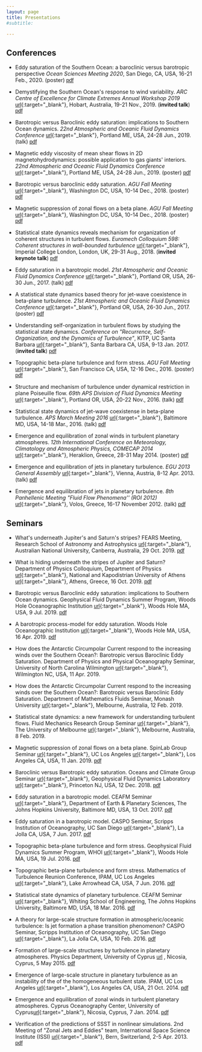 ```yaml
---
layout: page
title: Presentations
#subtitle:

---
```


## Conferences

- Eddy saturation of the Southern Ocean: a baroclinic versus barotropic perspective _Ocean Sciences Meeting 2020_, San Diego, CA, USA, 16-21 Feb., 2020. (poster) [<span class="btn btn-primary btn-xs{{end}}" style="font-family:sans-serif;">pdf</span>][OSM_Feb2020]

- Demystifying the Southern Ocean's response to wind variability.  _ARC Centre of Excellence for Climate Extremes Annual Workshop 2019_ [<span class="btn btn-default btn-xs{{end}}" style="font-family:sans-serif;">url</span>][ARC2019workshop-site]{:target="_blank"}, Hobart, Australia, 19-21 Nov., 2019. (**invited talk**) [<span class="btn btn-primary btn-xs{{end}}" style="font-family:sans-serif;">pdf</span>][CLEx-Nov2019]

- Barotropic versus Baroclinic eddy saturation: implications to Southern Ocean dynamics.  _22nd Atmospheric and Oceanic Fluid Dynamics Conference_ [<span class="btn btn-default btn-xs{{end}}" style="font-family:sans-serif;">url</span>][AOFD19-site]{:target="_blank"}, Portland ME, USA, 24-28 Jun., 2019. (talk) [<span class="btn btn-primary btn-xs{{end}}" style="font-family:sans-serif;">pdf</span>][AOFD19-talk]

- Magnetic eddy viscosity of mean shear flows in 2D magnetohydrodynamics: possible application to gas giants' interiors.  _22nd Atmospheric and Oceanic Fluid Dynamics Conference_ [<span class="btn btn-default btn-xs{{end}}" style="font-family:sans-serif;">url</span>][AOFD19-site]{:target="_blank"}, Portland ME, USA, 24-28 Jun., 2019. (poster) [<span class="btn btn-primary btn-xs{{end}}" style="font-family:sans-serif;">pdf</span>][AOFD19-poster]

- Barotropic versus baroclinic eddy saturation. _AGU Fall Meeting_ [<span class="btn btn-default btn-xs{{end}}" style="font-family:sans-serif;">url</span>][AGU18-site]{:target="_blank"}, Washington DC, USA, 10-14 Dec., 2018. (poster) [<span class="btn btn-primary btn-xs{{end}}" style="font-family:sans-serif;">pdf</span>][AGU18-ocean-poster]

- Magnetic suppression of zonal flows on a beta plane. _AGU Fall Meeting_ [<span class="btn btn-default btn-xs{{end}}" style="font-family:sans-serif;">url</span>][AGU18-site]{:target="_blank"}, Washington DC, USA, 10-14 Dec., 2018. (poster) [<span class="btn btn-primary btn-xs{{end}}" style="font-family:sans-serif;">pdf</span>][AGU18-magnetic-poster]

- Statistical state dynamics reveals mechanism for organization of coherent structures in turbulent flows. _Euromech Colloquium 598: Coherent structures in wall-bounded turbulence_ [<span class="btn btn-default btn-xs{{end}}" style="font-family:sans-serif;">url</span>][Euromech18-site]{:target="_blank"}, Imperial College London, London, UK, 29-31 Aug., 2018. (**invited keynote talk**) [<span class="btn btn-primary btn-xs{{end}}" style="font-family:sans-serif;">pdf</span>][Euromech18-talk]

- Eddy saturation in a barotropic model. _21st Atmospheric and Oceanic Fluid Dynamics Conference_ [<span class="btn btn-default btn-xs{{end}}" style="font-family:sans-serif;">url</span>][AOFD17-site]{:target="_blank"}, Portland OR, USA, 26-30 Jun., 2017. (talk) [<span class="btn btn-primary btn-xs{{end}}" style="font-family:sans-serif;">pdf</span>][AOFD17-talk]

- A statistical state dynamics based theory for jet-wave coexistence in beta-plane turbulence. _21st Atmospheric and Oceanic Fluid Dynamics Conference_ [<span class="btn btn-default btn-xs{{end}}" style="font-family:sans-serif;">url</span>][AOFD17-site]{:target="_blank"}, Portland OR, USA, 26-30 Jun., 2017. (poster) [<span class="btn btn-primary btn-xs{{end}}" style="font-family:sans-serif;">pdf</span>][AOFD17-poster]

- Understanding self-organization in turbulent flows by studying the statistical state dynamics. _Conference on "Recurrence, Self-Organization, and the Dynamics of Turbulence"_, KITP, UC Santa Barbara [<span class="btn btn-default btn-xs{{end}}" style="font-family:sans-serif;">url</span>][KITP-site]{:target="_blank"}, Santa Barbara CA, USA, 9-13 Jan. 2017. (**invited talk**) [<span class="btn btn-primary btn-xs{{end}}" style="font-family:sans-serif;">pdf</span>][KITP17-talk]

- Topographic beta-plane turbulence and form stress. _AGU Fall Meeting_ [<span class="btn btn-default btn-xs{{end}}" style="font-family:sans-serif;">url</span>][AGU16-site]{:target="_blank"}, San Francisco CA, USA, 12-16 Dec., 2016. (poster) [<span class="btn btn-primary btn-xs{{end}}" style="font-family:sans-serif;">pdf</span>][AGU16-poster]

- Structure and mechanism of turbulence under dynamical restriction in plane Poiseuille flow. _69th APS Division of Fluid Dynamics Meeting_ [<span class="btn btn-default btn-xs{{end}}" style="font-family:sans-serif;">url</span>][APSDFD16-site]{:target="_blank"}, Portland OR, USA, 20-22 Nov., 2016. (talk) [<span class="btn btn-primary btn-xs{{end}}" style="font-family:sans-serif;">pdf</span>][AGU16-poster]

- Statistical state dynamics of jet-wave coexistense in beta-plane turbulence. _APS March Meeting 2016_ [<span class="btn btn-default btn-xs{{end}}" style="font-family:sans-serif;">url</span>][APSMar16-site]{:target="_blank"}, Baltimore MD, USA, 14-18 Mar., 2016. (talk) [<span class="btn btn-primary btn-xs{{end}}" style="font-family:sans-serif;">pdf</span>][APS-March16]

- Emergence and equilibration of zonal winds in turbulent planetary atmospheres. _12th International Conference on Meteorology, Climatology and Atmospheric Physics, COMECAP 2014_ [<span class="btn btn-default btn-xs{{end}}" style="font-family:sans-serif;">url</span>][COMECAP14-site]{:target="_blank"}, Heraklion, Greece, 28-31 May 2014. (poster) [<span class="btn btn-primary btn-xs{{end}}" style="font-family:sans-serif;">pdf</span>][COMECAP14-poster]

- Emergence and equilibration of jets in planetary turbulence.  _EGU 2013 General Assembly_ [<span class="btn btn-default btn-xs{{end}}" style="font-family:sans-serif;">url</span>][EGU13-site]{:target="_blank"}, Vienna, Austria, 8-12 Apr. 2013. (talk) [<span class="btn btn-primary btn-xs{{end}}" style="font-family:sans-serif;">pdf</span>][EGU13-talk]

- Emergence and equilibration of jets in planetary turbulence.  _8th Panhellenic Meeting "Fluid Flow Phenomena'' (ROI 2012)_ [<span class="btn btn-default btn-xs{{end}}" style="font-family:sans-serif;">url</span>][ROI12-site]{:target="_blank"}, Volos, Greece, 16-17 November 2012. (talk) [<span class="btn btn-primary btn-xs{{end}}" style="font-family:sans-serif;">pdf</span>][ROI12-talk]


## Seminars

- What's underneath Jupiter's and  Saturn's stripes? FEARS Meeting, Research School of Astronomy and Astrophysics [<span class="btn btn-default btn-xs{{end}}" style="font-family:sans-serif;">url</span>][RSAA-site]{:target="_blank"}, Australian National University, Canberra, Australia, 29 Oct. 2019. [<span class="btn btn-primary btn-xs{{end}}" style="font-family:sans-serif;">pdf</span>][RSAA-Oct2019]

- What is hiding underneath the stripes of Jupiter and Saturn? Department of Physics Colloquium, Department of Physics [<span class="btn btn-default btn-xs{{end}}" style="font-family:sans-serif;">url</span>][PhysUoA-site]{:target="_blank"}, National and Kapodistrian University of Athens [<span class="btn btn-default btn-xs{{end}}" style="font-family:sans-serif;">url</span>][UoA-site]{:target="_blank"}, Athens, Greece, 16 Oct. 2019. [<span class="btn btn-primary btn-xs{{end}}" style="font-family:sans-serif;">pdf</span>][UoA-Oct2019]

- Barotropic versus Baroclinic eddy saturation: implications to Southern Ocean dynamics. Geophysical Fluid Dynamics Summer Program, Woods Hole Oceanographic Institution [<span class="btn btn-default btn-xs{{end}}" style="font-family:sans-serif;">url</span>][GFD-site]{:target="_blank"}, Woods Hole MA, USA, 9 Jul. 2019. [<span class="btn btn-primary btn-xs{{end}}" style="font-family:sans-serif;">pdf</span>][GFD_July2019]

- A barotropic process-model for eddy saturation. Woods Hole Oceanographic Institution  [<span class="btn btn-default btn-xs{{end}}" style="font-family:sans-serif;">url</span>][WHOI-site]{:target="_blank"}, Woods Hole MA, USA, 16 Apr. 2019. [<span class="btn btn-primary btn-xs{{end}}" style="font-family:sans-serif;">pdf</span>][WHOI-Apr2019]

- How does the Antarctic Circumpolar Current respond to the increasing winds over the Southern Ocean?: Barotropic versus Baroclinic Eddy Saturation. Department of Physics and Physical Oceanography Seminar, University of North Carolina Wilmington [<span class="btn btn-default btn-xs{{end}}" style="font-family:sans-serif;">url</span>][UNCW-site]{:target="_blank"}, Wilmington NC, USA, 11 Apr. 2019.

- How does the Antarctic Circumpolar Current respond to the increasing winds over the Southern Ocean?: Barotropic versus Baroclinic Eddy Saturation. Department of Mathematics Fluids Seminar, Monash University [<span class="btn btn-default btn-xs{{end}}" style="font-family:sans-serif;">url</span>][Monash-site]{:target="_blank"}, Melbourne, Australia, 12 Feb. 2019. 

- Statistical state dynamics: a new framework for understanding turbulent flows. Fluid Mechanics Research Group Seminar [<span class="btn btn-default btn-xs{{end}}" style="font-family:sans-serif;">url</span>][UMelbFluids-site]{:target="_blank"}, The University of Melbourne [<span class="btn btn-default btn-xs{{end}}" style="font-family:sans-serif;">url</span>][UMelb-site]{:target="_blank"}, Melbourne, Australia, 8 Feb. 2019. 

- Magnetic suppression of zonal flows on a beta plane. SpinLab Group Seminar [<span class="btn btn-default btn-xs{{end}}" style="font-family:sans-serif;">url</span>][SpinLab-site]{:target="_blank"}, UC Los Angeles [<span class="btn btn-default btn-xs{{end}}" style="font-family:sans-serif;">url</span>][UCLA-site]{:target="_blank"}, Los Angeles CA, USA, 11 Jan. 2019. [<span class="btn btn-primary btn-xs{{end}}" style="font-family:sans-serif;">pdf</span>][UCLA-Jan2019]

- Baroclinic versus Barotropic eddy saturation. Oceans and Climate Group Seminar [<span class="btn btn-default btn-xs{{end}}" style="font-family:sans-serif;">url</span>][OceansGFDL-site]{:target="_blank"}, Geophysical Fluid Dynamics Laboratory [<span class="btn btn-default btn-xs{{end}}" style="font-family:sans-serif;">url</span>][GFDL-site]{:target="_blank"}, Princeton NJ, USA, 12 Dec. 2018. [<span class="btn btn-primary btn-xs{{end}}" style="font-family:sans-serif;">pdf</span>][GFDL-Dec2018]

- Eddy saturation in a barotropic model. CEAFM Seminar [<span class="btn btn-default btn-xs{{end}}" style="font-family:sans-serif;">url</span>][CEAFM-site]{:target="_blank"}, Department of Earth & Planetary Sciences, The Johns Hopkins University, Baltimore MD, USA, 13 Oct. 2017. [<span class="btn btn-primary btn-xs{{end}}" style="font-family:sans-serif;">pdf</span>][CEAFM_Oct2017]

- Eddy saturation in a barotropic model. CASPO Seminar, Scripps Institution of Oceanography, UC San Diego [<span class="btn btn-default btn-xs{{end}}" style="font-family:sans-serif;">url</span>][Scripps-site]{:target="_blank"}, La Jolla CA, USA, 7 Jun. 2017. [<span class="btn btn-primary btn-xs{{end}}" style="font-family:sans-serif;">pdf</span>][CASPO_Jun2017]

- Topographic beta-plane turbulence and form stress. Geophysical Fluid Dynamics Summer Program, WHOI [<span class="btn btn-default btn-xs{{end}}" style="font-family:sans-serif;">url</span>][GFD-site]{:target="_blank"}, Woods Hole MA, USA, 19 Jul. 2016. [<span class="btn btn-primary btn-xs{{end}}" style="font-family:sans-serif;">pdf</span>][GFD_July2016]

- Topographic beta-plane turbulence and form stress. Mathematics of Turbulence Reunion Conference, IPAM, UC Los Angeles [<span class="btn btn-default btn-xs{{end}}" style="font-family:sans-serif;">url</span>][IPAM-site]{:target="_blank"}, Lake Arrowhead CA, USA, 7 Jun. 2016. [<span class="btn btn-primary btn-xs{{end}}" style="font-family:sans-serif;">pdf</span>][IPAM_Jun2016]

- Statistical state dynamics of planetary turbulence. CEAFM Seminar [<span class="btn btn-default btn-xs{{end}}" style="font-family:sans-serif;">url</span>][CEAFM-site]{:target="_blank"}, Whiting School of Engineering, The Johns Hopkins University, Baltimore MD, USA, 18 Mar. 2016. [<span class="btn btn-primary btn-xs{{end}}" style="font-family:sans-serif;">pdf</span>][CEAFM_Mar2016]

- A theory for large-scale structure formation in atmospheric/oceanic turbulence: Is jet formation a phase transition phenomenon? CASPO Seminar, Scripps Institution of Oceanography, UC San Diego [<span class="btn btn-default btn-xs{{end}}" style="font-family:sans-serif;">url</span>][Scripps-site]{:target="_blank"}, La Jolla CA, USA, 10 Feb. 2016. [<span class="btn btn-primary btn-xs{{end}}" style="font-family:sans-serif;">pdf</span>][CASPO_Feb2016]

- Formation of large-scale structures by turbulence in planetary atmospheres. Physics Department, University of Cyprus [<span class="btn btn-default btn-xs{{end}}" style="font-family:sans-serif;">url</span>][UCY-site] , Nicosia, Cyprus, 5 May 2015. [<span class="btn btn-primary btn-xs{{end}}" style="font-family:sans-serif;">pdf</span>][UCY_May2015]

- Emergence of large-scale structure in planetary turbulence as an instability of the of the homogeneous turbulent state. IPAM, UC Los Angeles [<span class="btn btn-default btn-xs{{end}}" style="font-family:sans-serif;">url</span>][IPAM-site]{:target="_blank"}, Los Angeles CA, USA, 21 Oct. 2014. [<span class="btn btn-primary btn-xs{{end}}" style="font-family:sans-serif;">pdf</span>][IPAM_Oct2014]

- Emergence and equilibration of zonal winds in turbulent planetary atmospheres. Cyprus Oceanography Center, University of Cyprus[<span class="btn btn-default btn-xs{{end}}" style="font-family:sans-serif;">url</span>][OCC-site]{:target="_blank"}, Nicosia, Cyprus, 7 Jan. 2014. [<span class="btn btn-primary btn-xs{{end}}" style="font-family:sans-serif;">pdf</span>][UCY_Jan2014]

- Verification of the predictions of SSST in nonlinear simulations. 2nd  Meeting of "Zonal Jets and Eddies" team, International Space Science Institute (ISSI) [<span class="btn btn-default btn-xs{{end}}" style="font-family:sans-serif;">url</span>][ISSI-site]{:target="_blank"}, Bern, Switzerland, 2-5 Apr. 2013. [<span class="btn btn-primary btn-xs{{end}}" style="font-family:sans-serif;">pdf</span>][ISSI_Apr2013]

[OSM_Feb2020]: OSM_Feb2020-poster.pdf
[CLEx-Nov2019]: CLEX-SouthernOcean_Nov2019.pdf
[RSAA-Oct2019]: RSAA-MagneticViscosity_Oct2019.pdf
[UoA-Oct2019]: UoA-MagneticViscosity_Oct2019.pdf
[WHOI-Apr2019]: WHOI_Apr2019.pdf
[GFDL-Dec2018]: GFDL_Dec2018.pdf
[UCLA-Jan2019]: UCLA_Jan2019.pdf
[AGU18-ocean-poster]: AGU2018_ocean-poster.pdf
[AGU18-magnetic-poster]: AGU2018_magnetic-poster.pdf
[APS-March16]: APS_Mar2016.pdf
[COMECAP14-poster]: COMECAP14_poster.pdf
[CASPO_Feb2016]: CASPO_Feb2016.pdf
[CASPO_Jun2017]: CASPO_Jun2017.pdf
[UCY_May2015]: UCY_May2015.pdf
[CEAFM_Mar2016]: CEAFM_Mar2016.pdf
[CEAFM_Oct2017]: CEAFM_Oct2017.pdf
[IPAM_Oct2014]: IPAM_Oct2014.pdf
[IPAM_Jun2016]: IPAM_Jun2016.pdf
[UCY_Jan2014]: UCY_Jan2014.pdf
[ISSI_Apr2013]: ISSI_Apr2013.pdf
[ROI12-talk]: ROI12-talk.pdf
[EGU13-talk]: EGU13-talk.pdf
[GFD_July2016]: GFD-2016.pdf
[GFD_July2019]: EddySaturation-GFD-2019.pdf
[APSDFD16]: APS-DFD-2016.pdf
[AGU16-poster]: AGU2016_poster.pdf
[KITP17-talk]: KITP_Jan2017.pdf
[AOFD17-talk]: AOFD_Jun2017.pdf
[AOFD17-poster]: AOFD_Jun2017-poster.pdf
[AOFD19-talk]: AOFD_Jun2019.pdf
[AOFD19-poster]: AOFD_Jun2019-poster.pdf
[Euromech18-talk]: Euromech598_Aug2018.pdf
[comecap2016-s3t_eckhaus]: S3T_eckhaus-comecap-2016.pdf
[comecap2016-s3t_stab]: S3T_stab_comecap-2016.pdf
[EGU13-talk]: SSST_jets_EGU2013_Navid.pdf
[ROI12-talk]: Jets_Navid_Volos_final.pdf

[ROI12-site]: http://www.mie.uth.gr/flow2012/
[EGU13-site]: http://www.egu2013.eu/
[COMECAP14-site]: http://comecap2014.chemistry.uoc.gr/
[APSMar16-site]: https://www.aps.org/meetings/march/index.cfm
[IPAM-site]: http://www.ipam.ucla.edu/
[KITP-site]: http://www.kitp.ucsb.edu/
[CEAFM-site]: http://pages.jh.edu/~ceafm/
[Scripps-site]: http://scripps.ucsd.edu/
[UCY-site]: http://www.ucy.ac.cy/phy/en/
[OCC-site]: http://www.oceanography.ucy.ac.cy/
[ISSI-site]: http://www.issibern.ch/teams/zonaljets/
[GFD-site]: http://www.whoi.edu/gfd/
[APSDFD16-site]: http://apsdfd2016pdx.org/
[AGU16-site]: https://fallmeeting.agu.org/2016/
[AGU18-site]: https://fallmeeting.agu.org/2018/
[AOFD17-site]: https://ams.confex.com/ams/21Fluid19Middle/webprogram
[AOFD19-site]: https://ams.confex.com/ams/22FLUID/
[Euromech18-site]: http://598.euromech.org
[OceansGFDL-site]: https://www.gfdl.noaa.gov/ocean-and-cryosphere-division/
[GFDL-site]: https://www.gfdl.noaa.gov/
[SpinLab-site]: http://spinlab.ess.ucla.edu/
[UCLA-site]: http://www.ucla.edu
[UNCW-site]: http://www.uncw.edu/phy
[UMelb-site]: https://www.unimelb.edu.au
[Monash-site]: https://www.monash.edu
[UMelbFluids-site]: https://fluids.eng.unimelb.edu.au
[WHOI-site]: https://www.whoi.edu
[PhysUoA-site]: http://en.phys.uoa.gr
[UoA-site]: http://en.uoa.gr
[RSAA-site]: https://rsaa.anu.edu.au
[ARC2019workshop-site]: https://climateextremes.org.au/arc-centre-of-excellence-for-climate-extremes-workshop-2019-hobart/
